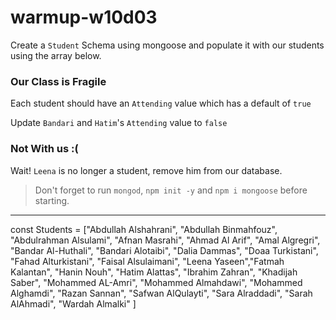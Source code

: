# warmup-w10d03



Create a `Student` Schema using mongoose and populate it with our students using the array below.

### Our Class is Fragile

Each student should have an `Attending` value which has a default of `true`

Update `Bandari` and `Hatim`'s `Attending` value to `false`

### Not With us :(

Wait! `Leena` is no longer a student, remove him from our database.


>Don't forget to run `mongod`, `npm init -y` and `npm i mongoose` before starting.

---

const Students = ["Abdullah Alshahrani", "Abdullah Binmahfouz", "Abdulrahman Alsulami",
					 "Afnan Masrahi", "Ahmad Al Arif", "Amal Algregri", "Bandar Al-Huthali", 
					 "Bandari Alotaibi", "Dalia Dammas", "Doaa Turkistani", "Fahad Alturkistani", 
					 "Faisal Alsulaimani", "Leena Yaseen","Fatmah Kalantan", "Hanin Nouh", "Hatim Alattas", "Ibrahim Zahran",
					 "Khadijah Saber", "Mohammed AL-Amri", "Mohammed Almahdawi", 
					 "Mohammed Alghamdi", "Razan Sannan", "Safwan AlQulayti", "Sara Alraddadi", 
					 "Sarah AlAhmadi", "Wardah Almalki" ]
